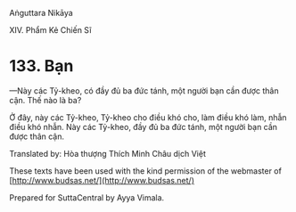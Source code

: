 Aṅguttara Nikāya

XIV. Phẩm Kẻ Chiến Sĩ

# 133. Bạn

—Này các Tỷ-kheo, có đầy đủ ba đức tánh, một người bạn cần được thân cận. Thế nào là ba?

Ở đây, này các Tỷ-kheo, Tỷ-kheo cho điều khó cho, làm điều khó làm, nhẫn điều khó nhẫn. Này các Tỷ-kheo, đầy đủ ba đức tánh, một người bạn cần được thân cận.

Translated by: Hòa thượng Thích Minh Châu dịch Việt

These texts have been used with the kind permission of the webmaster of [http://www.budsas.net/](http://www.budsas.net/)

Prepared for SuttaCentral by Ayya Vimala.